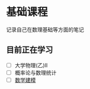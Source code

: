 # 基础课程

记录自己在数理基础等方面的笔记

## 目前正在学习

- [ ] 大学物理(乙)II
- [ ] 概率论与数理统计
- [ ] [数学建模](./Mathematical%20Modeling/index.md)
